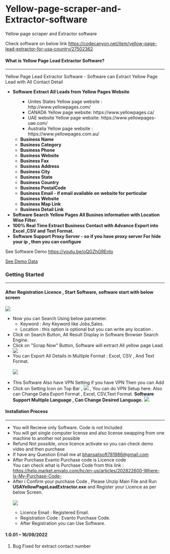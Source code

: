# Yellow-page-scraper-and-Extractor-software
Yellow page scraper and Extractor software 

Check software on below link
https://codecanyon.net/item/yellow-page-lead-extractor-for-usa-country/27502362

  <h4>What is Yellow Page Lead Extractor Software?</h4>
            <hr class="notop">
            <p>
                Yellow Page Lead Extractor Software - Software can Extract Yellow Page Lead with All Contact Detail	
              <ul>
                    <li>
                         <strong>Software Extract All Leads from Yellow Pages Website</strong>
						 <ul>                         
<ul>
<li> Unites States Yellow page website :  http://www.yellowpages.com/</li>
<li> CANADA  Yellow page website:  https://www.yellowpages.ca/</li>
<li> UAE website Yellow page website:  https://www.yellowpages-uae.com/</li>
<li> Australia Yellow page website :  https://www.yellowpages.com.au/</li>
</ul>
<li><strong>Business Name</strong></li>
								  <li><strong>Business Category</strong></li>
								   <li><strong>Business Phone</strong></li>
								    <li><strong>Business Website</strong></li>
									<li><strong>Business Fax</strong></li>
								  <li><strong>Business Address</strong></li>
								  <li><strong>Business City</strong></li>
								  <li><strong>Business State</strong></li>
								  <li><strong>Business Country</strong></li>
								   <li><strong>Business PostalCode</strong></li>
								  <li><strong>Business Email  - if email available on website for perticular Business Website</strong></li>
								   <li><strong> Business Map Link</strong></li>
								    <li><strong> Business Detail Link</strong></li>
						 </ul>
                    </li>
					<li>
                         <strong>Software Search Yellow Pages All Busines information with Location Wise Filter.</strong>
                    </li>
					<li>
					      <strong>100% Real Time Extract Business Contact with Advance Export into Excel ,CSV and Text Format.</strong>
					</li>
					<li>
					     <strong>Software Support Proxy Server - so if you have proxy server For hide your ip , then you can configure</strong> 
					</li>
                </ul>
See Software Demo <a href="https://youtu.be/oQGZhGREnIo">https://youtu.be/oQGZhGREnIo</a>
   </p>
<p>
   <a href="https://docs.google.com/spreadsheets/d/1d_OQ51lr-HX81YHvDVnuEoIsV1oVMg8P/edit?usp=sharing&ouid=106820089655145576266&rtpof=true&sd=true">
See Demo Data
</a>
            </p>
    <div class="page-header">
                <h3>Getting Started</h3>
                <hr class="notop">
            </div>
            <h4>After Registration Licence , Start Software, software start with below screen</h4>
			<img src="http://bhansalisoft.com/EvantoSnap/USAYellowPageLead/02.png"></img>
			 <ul>
                  <li>Now you can Search Using  below parameter.
				       <ul>
                  <li>Keyword :   Any Keyword like Jobs,Sales.</li>
				  <li>Location :  this option is optional but you can write any location .</li>
                </ul>
				  </li>
				  <li>Click on Search Button, All Result Display in Software Browser Search Engine.  </li>
		        <li>Click on "Scrap Now" Button, Software will extract All yellow page Lead.  </li>
				   	<img src="http://bhansalisoft.com/EvantoSnap/USAYellowPageLead/03.png"></img>
				    <li>You can Export All Details in Multiple Format : Excel, CSV , And Text Format.</li>
					<br/>
					   <img src="http://bhansalisoft.com/EvantoSnap/USAYellowPageLead/04.png"></img> 
				   	<br/>
						<br/>
				   <li>This Software Also have VPN Setting if you have VPN Then you can Add 
				   <br/>
				   <li> Click on Setting Icon on Top Bar ,  	<img src="http://bhansalisoft.com/EvantoSnap/settingicon.png"></img> , You can do  VPN Setup here. 
				   Also can Change Data Export Format , Excel, CSV,Text Format.
				   <b>Software Support Multiple Language , Can Change Desired Language.</b>
				   <img src="http://bhansalisoft.com/EvantoSnap/USAYellowPageLead/05.png"></img> 
				   </li>  
              </ul>
			   <div class="page-header">
                <h4>Installation Process </h4>
                <hr class="notop">
            </div>
            <ul>
			    <li>You will Recieve only Software. Code is not Included</li>
			       <li>You will get single computer license and also license swapping from one machine to another not possible</li>
              <li>Refund Not possible, once licence activate so you can check demo video and then purchase</li>
	<li>	If have any Question Email me at  <a href="mailto:bhansalisoft781986@gmail.com">bhansalisoft781986@gmail.com</a>
      </li>
                <li>After Purchase Evanto Purchase code is Licence code 
                  <br/>
                   You can check what is Purchase Code from this link :<a href="https://help.market.envato.com/hc/en-us/articles/202822600-Where-Is-My-Purchase-Code-"> https://help.market.envato.com/hc/en-us/articles/202822600-Where-Is-My-Purchase-Code-</a>
				</li>
	           <li>After i Confirm your purchase Code , Please Unzip Main File and Run <b>USAYellowPageLeadExtractor.exe</b> and Register your Licence as per below Screen.</li>
			       <br/>
     			<img src="http://bhansalisoft.com/EvantoSnap/USAYellowPageLead/01.png"></img>
			   <ul>
                  <li>Licence Email :   Registered Email.</li>
				  <li>Registration Code :  Evanto Purchase Code.</li>
				   <li>After Registration you can Use Software.</li>
                </ul>
            </ul>
<h4 id="item-description__2-2-0-03-06-2020">1.0.01 – 16/09/2022</h4>
<ol>
    <li>Bug Fixed for extract contact number</li>
</ol>
